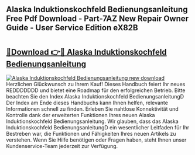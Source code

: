 ## Alaska Induktionskochfeld Bedienungsanleitung Free Pdf Download - Part-7AZ New Repair Owner Guide - User Service Edition eX82B

# <h2><a href="http://df47ll.blite.top/?on=Alaska+Induktionskochfeld+Bedienungsanleitung">🔗Download 👉🔴 Alaska Induktionskochfeld Bedienungsanleitung</a></h2>

[![Alaska Induktionskochfeld Bedienungsanleitung new download](https://i.imgur.com/lujVjoI.png)](http://df47ll.blite.top/?on=Alaska+Induktionskochfeld+Bedienungsanleitung)
Herzlichen Glückwunsch zu Ihrem Kauf! Dieses Handbuch feiert Ihr neues REDDDDDDD und bietet eine Roadmap für den erfolgreichen Betrieb. Bitte beachten Sie den Index Alaska Induktionskochfeld BedienungsanleitungD Der Index am Ende dieses Handbuchs kann Ihnen helfen, relevante Informationen schnell zu finden. Erleben Sie nahtlose Konnektivität und Kontrolle dank der erweiterten Funktionen Ihres neuen Alaska Induktionskochfeld Bedienungsanleitung. Wir glauben, dass das Alaska Induktionskochfeld BedienungsanleitungD ein wesentlicher Leitfaden für Ihr Bestreben war, die Funktionen und Fähigkeiten Ihres neuen Artikels zu verstehen. Wenn Sie Hilfe benötigen oder Fragen haben, steht Ihnen unser Kundenservice-Team jederzeit zur Verfügung.
